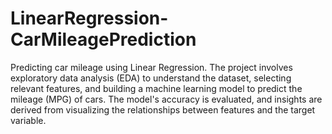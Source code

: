 # LinearRegression-CarMileagePrediction
Predicting car mileage using Linear Regression. The project involves exploratory data analysis (EDA) to understand the dataset, selecting relevant features, and building a machine learning model to predict the mileage (MPG) of cars. The model's accuracy is evaluated, and insights are derived from visualizing the relationships between features and the target variable.

